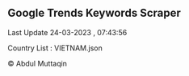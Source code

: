 

## Google Trends Keywords Scraper 
 
Last Update 24-03-2023 , 07:43:56

Country List :
VIETNAM.json



© Abdul Muttaqin 

